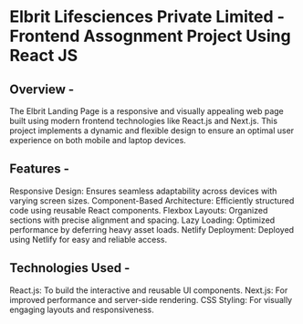 # Elbrit Lifesciences Private Limited - Frontend Assognment Project Using React JS

## Overview - 
The Elbrit Landing Page is a responsive and visually appealing web page built using modern frontend technologies like React.js and Next.js. This project implements a dynamic and flexible design to ensure an optimal user experience on both mobile and laptop devices.

## Features - 
Responsive Design: Ensures seamless adaptability across devices with varying screen sizes.
Component-Based Architecture: Efficiently structured code using reusable React components.
Flexbox Layouts: Organized sections with precise alignment and spacing.
Lazy Loading: Optimized performance by deferring heavy asset loads.
Netlify Deployment: Deployed using Netlify for easy and reliable access.

## Technologies Used - 
React.js: To build the interactive and reusable UI components.
Next.js: For improved performance and server-side rendering.
CSS Styling: For visually engaging layouts and responsiveness.